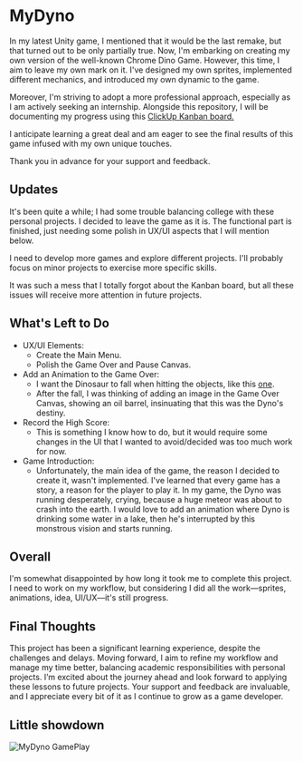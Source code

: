 # MyDyno

In my latest Unity game, I mentioned that it would be the last remake, but that turned out to be only partially true. Now, I'm embarking on creating my own version of the well-known Chrome Dino Game. However, this time, I aim to leave my own mark on it. I've designed my own sprites, implemented different mechanics, and introduced my own dynamic to the game.

Moreover, I'm striving to adopt a more professional approach, especially as I am actively seeking an internship. Alongside this repository, I will be documenting my progress using this [ClickUp Kanban board.](https://sharing.clickup.com/12930081/b/6-900304091953-2/quadro)

I anticipate learning a great deal and am eager to see the final results of this game infused with my own unique touches.

Thank you in advance for your support and feedback.

## Updates
It's been quite a while; I had some trouble balancing college with these personal projects. I decided to leave the game as it is. The functional part is finished, just needing some polish in UX/UI aspects that I will mention below.

I need to develop more games and explore different projects. I'll probably focus on minor projects to exercise more specific skills.

It was such a mess that I totally forgot about the Kanban board, but all these issues will receive more attention in future projects.

## What's Left to Do
- UX/UI Elements:
  - Create the Main Menu.
  - Polish the Game Over and Pause Canvas.
- Add an Animation to the Game Over:
  - I want the Dinosaur to fall when hitting the objects, like this [one](https://www.jogos360.com.br/pixel_dino_run.html).
  - After the fall, I was thinking of adding an image in the Game Over Canvas, showing an oil barrel, insinuating that this was the Dyno's destiny.
- Record the High Score:
  - This is something I know how to do, but it would require some changes in the UI that I wanted to avoid/decided was too much work for now.
- Game Introduction:
  - Unfortunately, the main idea of the game, the reason I decided to create it, wasn't implemented. I've learned that every game has a story, a reason for the player to play it. In my game, the Dyno was running desperately, crying, because a huge meteor was about to crash into the earth. I would love to add an animation where Dyno is drinking some water in a lake, then he's interrupted by this monstrous vision and starts running.

## Overall
I'm somewhat disappointed by how long it took me to complete this project. I need to work on my workflow, but considering I did all the work—sprites, animations, idea, UI/UX—it's still progress.

## Final Thoughts
This project has been a significant learning experience, despite the challenges and delays. Moving forward, I aim to refine my workflow and manage my time better, balancing academic responsibilities with personal projects. I’m excited about the journey ahead and look forward to applying these lessons to future projects. Your support and feedback are invaluable, and I appreciate every bit of it as I continue to grow as a game developer.

## Little showdown

![MyDyno GamePlay](https://github.com/pedroarthurob/MyDyno/blob/main/Vídeo%20sem%20título%20‐%20Feito%20com%20o%20Clipchamp%20(3).gif)
